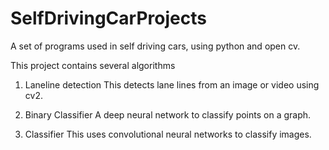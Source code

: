 # SelfDrivingCarProjects
A set of programs used in self driving cars, using python and open cv. 

This project contains several algorithms

1. Laneline detection
This detects lane lines from an image or video using cv2.

2. Binary Classifier
A deep neural network to classify points on a graph. 


3. Classifier
This uses convolutional neural networks to classify images.
